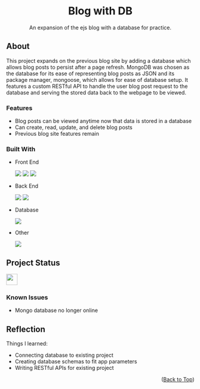 <a name="top-of-page"></a>
<!--- Title Section --->

<div align="center">
	<h1>Blog with DB</h1>
	<p>An expansion of the ejs blog with a database for practice.</p>
	<!--- <a href="/">Live App Link</a> &#x2022 <a href="/">GitHub Repo Link</a> --->
</div>


<!--- About Section --->

## About
This project expands on the previous blog site by adding a database which allows blog posts to persist after a page refresh. MongoDB was chosen as the database for its ease of representing blog posts as JSON and its package manager, mongoose, which allows for ease of database setup. It features a custom RESTful API to handle the user blog post request to the database and serving the stored data back to the webpage to be viewed.

### Features

* Blog posts can be viewed anytime now that data is stored in a database 
* Can create, read, update, and delete blog posts
* Previous blog site features remain

### Built With

* Front End

  <img src="https://img.shields.io/badge/HTML5-E34F26?style=for-the-badge&logo=html5&logoColor=white">
  <img src="https://img.shields.io/badge/CSS3-1572B6?style=for-the-badge&logo=css3&logoColor=white">
  <img src="https://img.shields.io/badge/JavaScript-323330?style=for-the-badge&logo=javascript&logoColor=F7DF1E">

* Back End

  <img src="https://img.shields.io/badge/Express.js-000000?style=for-the-badge&logo=express&logoColor=white">
  <img src="https://img.shields.io/badge/Node.js-339933?style=for-the-badge&logo=nodedotjs&logoColor=white">

* Database

  <img src="https://img.shields.io/badge/MongoDB-4EA94B?style=for-the-badge&logo=mongodb&logoColor=white">

* Other

  <img src="https://img.shields.io/badge/npm-CB3837?style=for-the-badge&logo=npm&logoColor=white">


<!--- Status Section --->

## Project Status

<a href="https://www.repostatus.org/#inactive"><img src="https://www.repostatus.org/badges/latest/inactive.svg" height="30"/></a>

### Known Issues

* Mongo database no longer online


<!--- Reflection Section --->

## Reflection

Things I learned:
* Connecting database to existing project 
* Creating database schemas to fit app parameters
* Writing RESTful APIs for existing project


<p align="right">(<a href="#top-of-page">Back to Top</a>)</p>
